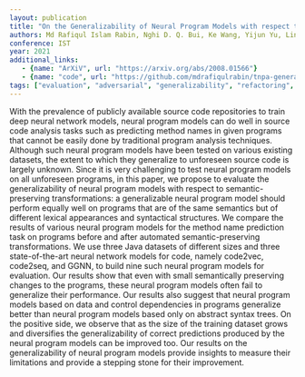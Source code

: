 ```yaml
---
layout: publication
title: "On the Generalizability of Neural Program Models with respect to Semantic-Preserving Program Transformations"
authors: Md Rafiqul Islam Rabin, Nghi D. Q. Bui, Ke Wang, Yijun Yu, Lingxiao Jiang, Mohammad Amin Alipour
conference: IST
year: 2021
additional_links:
   - {name: "ArXiV", url: "https://arxiv.org/abs/2008.01566"}
   - {name: "code", url: "https://github.com/mdrafiqulrabin/tnpa-generalizability"}
tags: ["evaluation", "adversarial", "generalizability", "refactoring", "summarization"]
---
```

With the prevalence of publicly available source code repositories to train deep neural network models, neural program models can do well in source code analysis tasks such as predicting method names in given programs that cannot be easily done by traditional program analysis techniques. Although such neural program models have been tested on various existing datasets, the extent to which they generalize to unforeseen source code is largely unknown. Since it is very challenging to test neural program models on all unforeseen programs, in this paper, we propose to evaluate the generalizability of neural program models with respect to semantic-preserving transformations: a generalizable neural program model should perform equally well on programs that are of the same semantics but of different lexical appearances and syntactical structures. We compare the results of various neural program models for the method name prediction task on programs before and after automated semantic-preserving transformations. We use three Java datasets of different sizes and three state-of-the-art neural network models for code, namely code2vec, code2seq, and GGNN, to build nine such neural program models for evaluation. Our results show that even with small semantically preserving changes to the programs, these neural program models often fail to generalize their performance. Our results also suggest that neural program models based on data and control dependencies in programs generalize better than neural program models based only on abstract syntax trees. On the positive side, we observe that as the size of the training dataset grows and diversifies the generalizability of correct predictions produced by the neural program models can be improved too. Our results on the generalizability of neural program models provide insights to measure their limitations and provide a stepping stone for their improvement.
